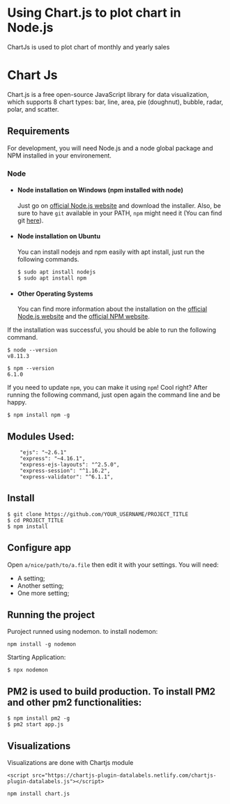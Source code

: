 # Using Chart.js to plot chart in Node.js
ChartJs is used to plot chart of monthly and yearly sales

# Chart Js
Chart.js is a free open-source JavaScript library for data visualization, which supports 8 chart types: bar, line, area, pie (doughnut), bubble, radar, polar, and scatter.
## Requirements

For development, you will need Node.js and a node global package and NPM installed in your environement.

### Node 
- #### Node installation on Windows (npm installed with node)

  Just go on [official Node.js website](https://nodejs.org/) and download the installer.
Also, be sure to have `git` available in your PATH, `npm` might need it (You can find git [here](https://git-scm.com/)).

- #### Node installation on Ubuntu

  You can install nodejs and npm easily with apt install, just run the following commands.

      $ sudo apt install nodejs
      $ sudo apt install npm

- #### Other Operating Systems
  You can find more information about the installation on the [official Node.js website](https://nodejs.org/) and the [official NPM website](https://npmjs.org/).

If the installation was successful, you should be able to run the following command.

    $ node --version
    v8.11.3

    $ npm --version
    6.1.0

If you need to update `npm`, you can make it using `npm`! Cool right? After running the following command, just open again the command line and be happy.

    $ npm install npm -g

###
## Modules Used:
```
    "ejs": "~2.6.1"
    "express": "~4.16.1",
    "express-ejs-layouts": "^2.5.0",
    "express-session": "^1.16.2",
    "express-validator": "^6.1.1",

  ```


## Install

    $ git clone https://github.com/YOUR_USERNAME/PROJECT_TITLE
    $ cd PROJECT_TITLE
    $ npm install

## Configure app

Open `a/nice/path/to/a.file` then edit it with your settings. You will need:

- A setting;
- Another setting;
- One more setting;

## Running the project
Puroject runned using nodemon. to install nodemon:
```
npm install -g nodemon
```
    
Starting Application:
```
$ npx nodemon
```

## PM2 is used to build production. To install PM2 and other pm2 functionalities:
    $ npm install pm2 -g
    $ pm2 start app.js

## Visualizations
Visualizations are done with Chartjs module
```
<script src="https://chartjs-plugin-datalabels.netlify.com/chartjs-plugin-datalabels.js"></script>

npm install chart.js
```
